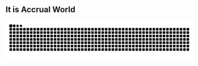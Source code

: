 ## It is Accrual World


![snake gif](https://github.com/samedinaime20/samedinaime20/blob/output/github-snake-dark.svg)
